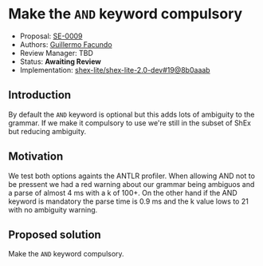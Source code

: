 # Make the `AND` keyword compulsory

* Proposal: [SE-0009](0009-compulsory-and-keyword.md)
* Authors: [Guillermo Facundo](https://github.com/thewilly)
* Review Manager: TBD
* Status: **Awaiting Review**
* Implementation: [shex-lite/shex-lite-2.0-dev#19@8b0aaab](https://github.com/weso/shex-lite/pull/19/commits/8b0aaabba4fcca194cd30baa31a5ef7999a73a0a)

## Introduction

By default the `AND` keyword is optional but this adds lots of ambiguity to the grammar. If we make it compulsory to use we're still in the subset of ShEx but reducing ambiguity.

## Motivation

We test both options againts the ANTLR profiler. When allowing AND not to be pressent we had a red warning about our grammar being ambiguos and a parse of almost 4 ms with a k of 100+. On the other hand if the AND keyword is mandatory the parse time is 0.9 ms and the k value lows to 21 with no ambiguity warning.

## Proposed solution

Make the `AND` keyword compulsory.
